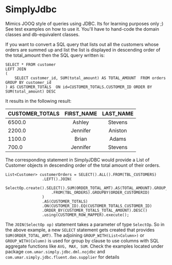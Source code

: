 # SimplyJdbc
Mimics JOOQ style of queries using JDBC. Its for learning purposes only ;)
See test examples on how to use it. You'll have to hand-code the domain classes and db-equivalent classes. 


If you want to convert a SQL query that lists out all the customers whose orders are summed up and list the list is displayed in descending order of the total_amount then the SQL query written is:
```
SELECT * FROM customer 
LEFT JOIN 
(
	SELECT customer_id, SUM(total_amount) AS TOTAL_AMOUNT  FROM orders GROUP BY customer_id
) AS CUSTOMER_TOTALS  ON id=CUSTOMER_TOTALS.CUSTOMER_ID ORDER BY  SUM(total_amount) DESC
```
It results in the following result:

|CUSTOMER_TOTALS|FIRST_NAME|LAST_NAME|
|---------------|:---------:|:--------:|
|6500.0	        |Ashley    |Stevens|
| 2200.0	|Jennifer|Aniston|
| 1100.0	|Brian|Adams|
| 700.0	        |Jennifer|Stevens|


The corresponding statement in SimplyJDBC would provide a List of Customer objects in descending order of the total amount of their orders.
```
List<Customer> customerOrders = SELECT().ALL().FROM(TBL_CUSTOMERS)
                .LEFT().JOIN(
                    SelectOp.create().SELECT().SUM(ORDER_TOTAL_AMT).AS(TOTAL_AMOUNT).GROUP_WITH(ORDER_CUSTOMERID)
                    .FROM(TBL_ORDERS).GROUPBY(ORDER_CUSTOMERID)
                )
                .AS(CUSTOMER_TOTALS)
                .ON(CUSTOMER_ID).EQ(CUSTOMER_TOTALS_CUSTOMER_ID)
                .ORDER_BY(CUSTOMER_TOTALS_TOTAL_AMOUNT).DESC()
                .using(CUSTOMER_ROW_MAPPER).execute();

```
The ```JOIN(SelectOp op)``` statement takes a parameter of type ```SelectOp```. So in the above example, a new ```SELECT``` statement gets created that provides ```SUM(ORDER_TOTAL_AMT)```. The adjoining ```GROUP_WITH(List<Column>)``` or ```GROUP_WITH(Column)``` is used for group by clause to use columns with SQL aggregate functions like ```AVG, MAX, SUM```.
Check the examples located under package ```com.umar.simply.jdbc.dml.nojdbc``` and ```com.umar.simply.jdbc.fluent.dao.supplier``` for details

